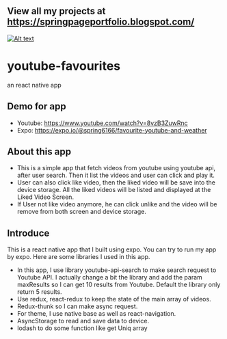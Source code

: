 ## View all my projects at https://springpageportfolio.blogspot.com/


[![Alt text](https://img.youtube.com/vi/DzMZCwooPaY/0.jpg)](https://www.youtube.com/watch?v=DzMZCwooPaY)



# youtube-favourites
an react native app


## Demo for app
- Youtube: https://www.youtube.com/watch?v=8vzB3ZuwRnc
- Expo: https://expo.io/@spring6166/favourite-youtube-and-weather

## About this app
- This is a simple app that fetch videos from youtube using youtube api, after user search. Then it list the videos and user can click and play it.
- User can also click like video, then the liked video will be save into the device storage. All the liked videos will be listed and displayed at the Liked Video Screen.
- If User not like video anymore, he can click unlike and the video will be remove from both screen and device storage.

## Introduce
This is a react native app that I built using expo. You can try to run my app by expo.
Here are some libraries I used in this app.
+ In this app, I use library youtube-api-search to make search request to Youtube API. I actually change a bit the library and add the 
param maxResults so I can get 10 results from Youtube. Default the library only return 5 results.
+ Use redux, react-redux to keep the state of the main array of videos.
+ Redux-thunk so I can make async request.
+ For theme, I use native base as well as react-navigation.
+ AsyncStorage to read and save data to device.
+ lodash to do some function like get Uniq array

